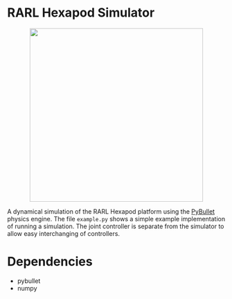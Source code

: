 # RARL Hexapod Simulator

<p align="center">
  <img src="weird_gait.gif" width="400"/>
</p>

A dynamical simulation of the RARL Hexapod platform using the [PyBullet](https://pybullet.org/wordpress/) physics engine. The file `example.py` shows a simple example implementation of running a simulation. The joint controller is separate from the simulator to allow easy interchanging of controllers.

# Dependencies
- pybullet
- numpy
